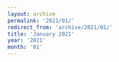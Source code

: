 ```yaml
---
layout: archive
permalink: '2021/01/'
redirect_from: 'archive/2021/01/'
title: 'January 2021'
year: '2021'
month: '01'
---
```

